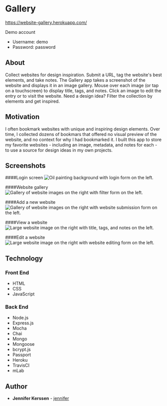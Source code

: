 # Gallery

https://website-gallery.herokuapp.com/

Demo account
* Username: demo
* Password: password

## About

Collect websites for design inspiration. Submit a URL, tag the website's best elements, and take notes. The Gallery app takes a screenshot of the website and displays it in an image gallery. Mouse over each image (or tap on a touchscreen) to display title, tags, and notes. Click an image to edit the entry or to visit the website. Need a design idea? Filter the collection by elements and get inspired.

## Motivation

I often bookmark websites with unique and inspiring design elements. Over time, I collected dozens of bookmars that offered no visual preview of the website, and no context for why I had bookmarked it. I built this app to store my favorite websites - including an image, metadata, and notes for each - to use a source for design ideas in my own projects.

## Screenshots

####Login screen
![Oil painting background with login form on the left.](https://i.imgur.com/ytTg9ZB.jpg)

####Website gallery
![Gallery of website images on the right with filter form on the left.](https://i.imgur.com/sct6tEh.jpg)

####Add a new website
![Gallery of website images on the right with website submission form on the left.](https://i.imgur.com/jXVUGE7.png)

####View a website
![Large website image on the right with title, tags, and notes on the left.](https://i.imgur.com/tuFyfQ3.png)

####Edit a website
![Large website image on the right with website editing form on the left.](https://i.imgur.com/28fvdoX.png)

## Technology

### Front End
* HTML
* CSS
* JavaScript

### Back End
* Node.js
* Express.js
* Mocha
* Chai
* Mongo
* Mongoose
* bcrypt.js
* Passport
* Heroku
* TravisCI
* mLab


## Author

* **Jennifer Kerssen** - [jennifer](https://github.com/jennifer)